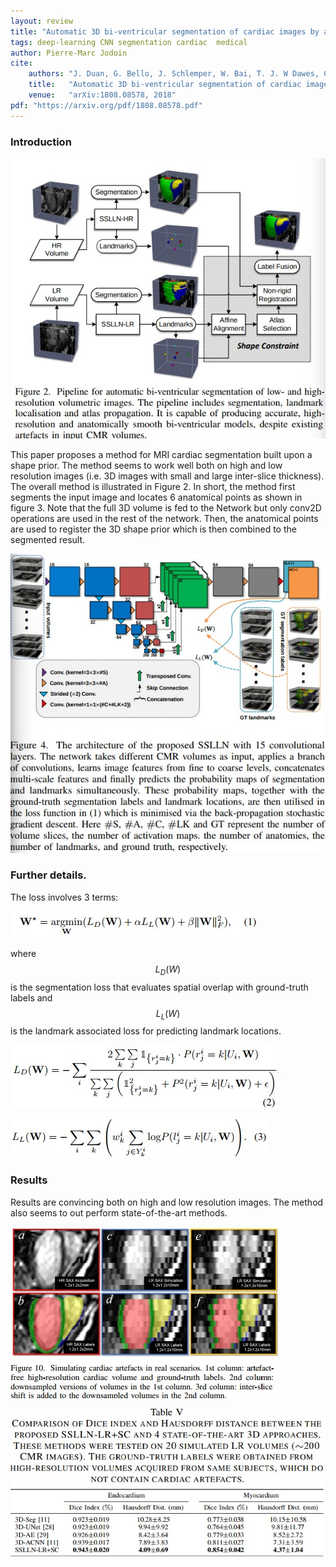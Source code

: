 ```yaml
---
layout: review
title: "Automatic 3D bi-ventricular segmentation of cardiac images by a shape-constrained multi-task deep learning approach"
tags: deep-learning CNN segmentation cardiac  medical 
author: Pierre-Marc Jodoin
cite:
    authors: "J. Duan, G. Bello, J. Schlemper, W. Bai, T. J. W Dawes, C. Biffi, A. de Marvao, G. Doumou, D.P. O’Regan, D. Rueckert"
    title:   "Automatic 3D bi-ventricular segmentation of cardiac images by a shape-constrained multi-task deep learning approach"
    venue:   "arXiv:1808.08578, 2018"
pdf: "https://arxiv.org/pdf/1808.08578.pdf"
---
```


### Introduction

![](/article/images/priorCardiac/sc01.jpg)

This paper proposes a method for MRI cardiac segmentation built upon a shape prior.  The method seems to work well both on high and low resolution images (i.e. 3D images with small and large inter-slice thickness).  The overall method is illustrated in Figure 2.  In short, the method first segments the input image and locates 6 anatomical points as shown in figure 3.  Note that the full 3D volume is fed to the Network but only conv2D operations are used in the rest of the network.  Then, the anatomical points are used to register the 3D shape prior which is then combined to the segmented result. 


![](/article/images/priorCardiac/sc02.jpg)

### Further details. 

The loss involves 3 terms:

![](/article/images/priorCardiac/sc03.jpg)

where $$L_D(W)$$ is the segmentation loss that evaluates spatial overlap
with ground-truth labels and $$ L_L(W) $$ is the landmark associated loss
for predicting landmark locations.

![](/article/images/priorCardiac/sc04.jpg)

![](/article/images/priorCardiac/sc05.jpg)  

### Results 

Results are convincing both on high and low resolution images.  The method also seems to out perform state-of-the-art methods.


![](/article/images/priorCardiac/sc06.jpg)  

![](/article/images/priorCardiac/sc07.jpg)  
